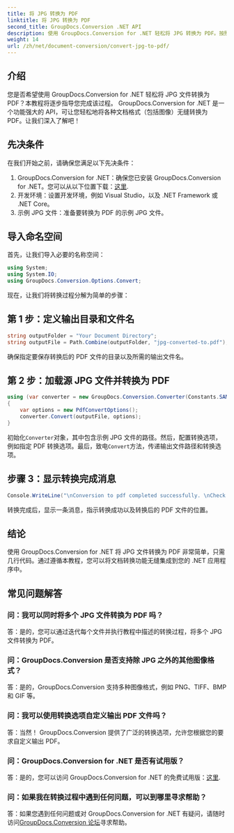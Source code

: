 ```yaml
---
title: 将 JPG 转换为 PDF
linktitle: 将 JPG 转换为 PDF
second_title: GroupDocs.Conversion .NET API
description: 使用 GroupDocs.Conversion for .NET 轻松将 JPG 转换为 PDF。按照此分步教程进行无缝文档转换。
weight: 14
url: /zh/net/document-conversion/convert-jpg-to-pdf/
---
```

## 介绍

您是否希望使用 GroupDocs.Conversion for .NET 轻松将 JPG 文件转换为 PDF？本教程将逐步指导您完成该过程。 GroupDocs.Conversion for .NET 是一个功能强大的 API，可让您轻松地将各种文档格式（包括图像）无缝转换为 PDF。让我们深入了解吧！

## 先决条件

在我们开始之前，请确保您满足以下先决条件：

1.  GroupDocs.Conversion for .NET：确保您已安装 GroupDocs.Conversion for .NET。您可以从以下位置下载：[这里](https://releases.groupdocs.com/conversion/net/).
2. 开发环境：设置开发环境，例如 Visual Studio，以及 .NET Framework 或 .NET Core。
3. 示例 JPG 文件：准备要转换为 PDF 的示例 JPG 文件。

## 导入命名空间

首先，让我们导入必要的名称空间：

```csharp
using System;
using System.IO;
using GroupDocs.Conversion.Options.Convert;
```

现在，让我们将转换过程分解为简单的步骤：

## 第 1 步：定义输出目录和文件名

```csharp
string outputFolder = "Your Document Directory";
string outputFile = Path.Combine(outputFolder, "jpg-converted-to.pdf");
```

确保指定要保存转换后的 PDF 文件的目录以及所需的输出文件名。

## 第 2 步：加载源 JPG 文件并转换为 PDF

```csharp
using (var converter = new GroupDocs.Conversion.Converter(Constants.SAMPLE_JPG))
{
    var options = new PdfConvertOptions();
    converter.Convert(outputFile, options);
}
```

初始化`Converter`对象，其中包含示例 JPG 文件的路径。然后，配置转换选项，例如指定 PDF 转换选项。最后，致电`Convert`方法，传递输出文件路径和转换选项。

## 步骤 3：显示转换完成消息

```csharp
Console.WriteLine("\nConversion to pdf completed successfully. \nCheck output in {0}", outputFolder);
```

转换完成后，显示一条消息，指示转换成功以及转换后的 PDF 文件的位置。

## 结论

使用 GroupDocs.Conversion for .NET 将 JPG 文件转换为 PDF 非常简单，只需几行代码。通过遵循本教程，您可以将文档转换功能无缝集成到您的 .NET 应用程序中。

## 常见问题解答

### 问：我可以同时将多个 JPG 文件转换为 PDF 吗？

答：是的，您可以通过迭代每个文件并执行教程中描述的转换过程，将多个 JPG 文件转换为 PDF。

### 问：GroupDocs.Conversion 是否支持除 JPG 之外的其他图像格式？

答：是的，GroupDocs.Conversion 支持多种图像格式，例如 PNG、TIFF、BMP 和 GIF 等。

### 问：我可以使用转换选项自定义输出 PDF 文件吗？

答：当然！ GroupDocs.Conversion 提供了广泛的转换选项，允许您根据您的要求自定义输出 PDF。

### 问：GroupDocs.Conversion for .NET 是否有试用版？

答：是的，您可以访问 GroupDocs.Conversion for .NET 的免费试用版：[这里](https://releases.groupdocs.com/).

### 问：如果我在转换过程中遇到任何问题，可以到哪里寻求帮助？

答：如果您遇到任何问题或对 GroupDocs.Conversion for .NET 有疑问，请随时访问[GroupDocs.Conversion 论坛](https://forum.groupdocs.com/c/conversion/11)寻求帮助。